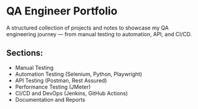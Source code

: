 # QA Engineer Portfolio
A structured collection of projects and notes to showcase my QA engineering journey — from manual testing to automation, API, and CI/CD.
## Sections:
- Manual Testing
- Automation Testing (Selenium, Python, Playwright)
- API Testing (Postman, Rest Assured)
- Performance Testing (JMeter)
- CI/CD and DevOps (Jenkins, GitHub Actions)
- Documentation and Reports

